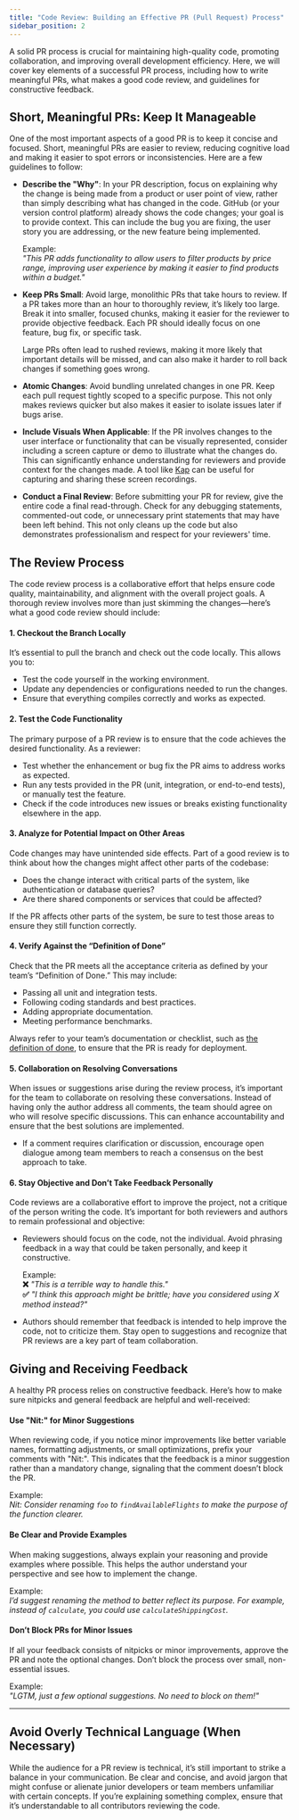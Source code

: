 ```yaml
---
title: "Code Review: Building an Effective PR (Pull Request) Process"
sidebar_position: 2
---
```


A solid PR process is crucial for maintaining high-quality code, promoting collaboration, and improving overall development efficiency. Here, we will cover key elements of a successful PR process, including how to write meaningful PRs, what makes a good code review, and guidelines for constructive feedback.


## Short, Meaningful PRs: Keep It Manageable

One of the most important aspects of a good PR is to keep it concise and focused. Short, meaningful PRs are easier to review, reducing cognitive load and making it easier to spot errors or inconsistencies. Here are a few guidelines to follow:

- **Describe the "Why"**: In your PR description, focus on explaining why the change is being made from a product or user point of view, rather than simply describing what has changed in the code. GitHub (or your version control platform) already shows the code changes; your goal is to provide context. This can include the bug you are fixing, the user story you are addressing, or the new feature being implemented.
  
  Example:  
  *"This PR adds functionality to allow users to filter products by price range, improving user experience by making it easier to find products within a budget."*

- **Keep PRs Small**: Avoid large, monolithic PRs that take hours to review. If a PR takes more than an hour to thoroughly review, it’s likely too large. Break it into smaller, focused chunks, making it easier for the reviewer to provide objective feedback. Each PR should ideally focus on one feature, bug fix, or specific task.

  Large PRs often lead to rushed reviews, making it more likely that important details will be missed, and can also make it harder to roll back changes if something goes wrong.

- **Atomic Changes**: Avoid bundling unrelated changes in one PR. Keep each pull request tightly scoped to a specific purpose. This not only makes reviews quicker but also makes it easier to isolate issues later if bugs arise.

- **Include Visuals When Applicable**: If the PR involves changes to the user interface or functionality that can be visually represented, consider including a screen capture or demo to illustrate what the changes do. This can significantly enhance understanding for reviewers and provide context for the changes made. A tool like [Kap](https://getkap.co/) can be useful for capturing and sharing these screen recordings.

- **Conduct a Final Review**: Before submitting your PR for review, give the entire code a final read-through. Check for any debugging statements, commented-out code, or unnecessary print statements that may have been left behind. This not only cleans up the code but also demonstrates professionalism and respect for your reviewers' time.

## The Review Process

The code review process is a collaborative effort that helps ensure code quality, maintainability, and alignment with the overall project goals. A thorough review involves more than just skimming the changes—here’s what a good code review should include:

#### 1. Checkout the Branch Locally
It’s essential to pull the branch and check out the code locally. This allows you to:

- Test the code yourself in the working environment.
- Update any dependencies or configurations needed to run the changes.
- Ensure that everything compiles correctly and works as expected.

#### 2. Test the Code Functionality
The primary purpose of a PR review is to ensure that the code achieves the desired functionality. As a reviewer:

- Test whether the enhancement or bug fix the PR aims to address works as expected.
- Run any tests provided in the PR (unit, integration, or end-to-end tests), or manually test the feature.
- Check if the code introduces new issues or breaks existing functionality elsewhere in the app.

#### 3. Analyze for Potential Impact on Other Areas
Code changes may have unintended side effects. Part of a good review is to think about how the changes might affect other parts of the codebase:

- Does the change interact with critical parts of the system, like authentication or database queries?
- Are there shared components or services that could be affected?

If the PR affects other parts of the system, be sure to test those areas to ensure they still function correctly.

#### 4. Verify Against the “Definition of Done”
Check that the PR meets all the acceptance criteria as defined by your team’s “Definition of Done.” This may include:

- Passing all unit and integration tests.
- Following coding standards and best practices.
- Adding appropriate documentation.
- Meeting performance benchmarks.

Always refer to your team’s documentation or checklist, such as [the definition of done](../product/definition-of-done.md), to ensure that the PR is ready for deployment.

#### 5. Collaboration on Resolving Conversations
When issues or suggestions arise during the review process, it’s important for the team to collaborate on resolving these conversations. Instead of having only the author address all comments, the team should agree on who will resolve specific discussions. This can enhance accountability and ensure that the best solutions are implemented.

- If a comment requires clarification or discussion, encourage open dialogue among team members to reach a consensus on the best approach to take.

#### 6. Stay Objective and Don’t Take Feedback Personally
Code reviews are a collaborative effort to improve the project, not a critique of the person writing the code. It’s important for both reviewers and authors to remain professional and objective:

- Reviewers should focus on the code, not the individual. Avoid phrasing feedback in a way that could be taken personally, and keep it constructive.

  Example:  
  **❌** *"This is a terrible way to handle this."*  
  **✅** *"I think this approach might be brittle; have you considered using X method instead?"*

- Authors should remember that feedback is intended to help improve the code, not to criticize them. Stay open to suggestions and recognize that PR reviews are a key part of team collaboration.

## Giving and Receiving Feedback

A healthy PR process relies on constructive feedback. Here’s how to make sure nitpicks and general feedback are helpful and well-received:

#### Use "Nit:" for Minor Suggestions

When reviewing code, if you notice minor improvements like better variable names, formatting adjustments, or small optimizations, prefix your comments with "Nit:". This indicates that the feedback is a minor suggestion rather than a mandatory change, signaling that the comment doesn’t block the PR.

Example:  
*Nit: Consider renaming `foo` to `findAvailableFlights` to make the purpose of the function clearer.*

#### Be Clear and Provide Examples

When making suggestions, always explain your reasoning and provide examples where possible. This helps the author understand your perspective and see how to implement the change.

Example:  
*I’d suggest renaming the method to better reflect its purpose. For example, instead of `calculate`, you could use `calculateShippingCost`.*

#### Don’t Block PRs for Minor Issues

If all your feedback consists of nitpicks or minor improvements, approve the PR and note the optional changes. Don’t block the process over small, non-essential issues.

Example:  
*"LGTM, just a few optional suggestions. No need to block on them!"*

---

## Avoid Overly Technical Language (When Necessary)

While the audience for a PR review is technical, it’s still important to strike a balance in your communication. Be clear and concise, and avoid jargon that might confuse or alienate junior developers or team members unfamiliar with certain concepts. If you’re explaining something complex, ensure that it’s understandable to all contributors reviewing the code.
